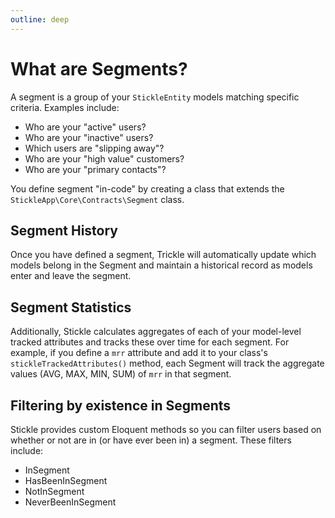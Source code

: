 ```yaml
---
outline: deep
---
```


# What are Segments?

A segment is a group of your `StickleEntity` models matching specific criteria. Examples include:

-   Who are your "active" users?
-   Who are your "inactive" users?
-   Which users are "slipping away"?
-   Who are your "high value" customers?
-   Who are your "primary contacts"?

You define segment "in-code" by creating a class that extends the `StickleApp\Core\Contracts\Segment` class.

## Segment History

Once you have defined a segment, Trickle will automatically update which models belong in the Segment and maintain a historical record as models enter and leave the segment.

## Segment Statistics

Additionally, Stickle calculates aggregates of each of your model-level tracked attributes and tracks these over time for each segment. For example, if you define a `mrr` attribute and add it to your class's `stickleTrackedAttributes()` method, each Segment will track the aggregate values (AVG, MAX, MIN, SUM) of `mrr` in that segment.

## Filtering by existence in Segments

Stickle provides custom Eloquent methods so you can filter users based on whether or not are in (or have ever been in) a segment. These filters include:

-   InSegment
-   HasBeenInSegment
-   NotInSegment
-   NeverBeenInSegment
